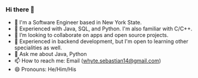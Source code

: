### Hi there 👋


- 🔭 I'm a Software Engineer based in New York State.
- 🌱 Experienced with Java, SQL, and Python. I'm also familiar with C/C++.
- 👯 I’m looking to collaborate on apps and open source projects.
- 🤔 Experienced in backend development, but I'm open to learning other specialities as well.
- 💬 Ask me about Java, Python
- 📫 How to reach me: Email (whyte.sebastian14@gmail.com)
- 😄 Pronouns: He/Him/His
